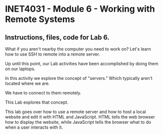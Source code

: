 # INET4031 - Module 6 - Working with Remote Systems

## Instructions, files, code for Lab 6.

What if you aren't nearby the computer you need to work on?  Let's learn how to use SSH to remote into a remote server.

Up until this point, our Lab activities have been accomplished by doing them on our laptops.

In this activity we explore the concept of "servers."  Which typically aren't located where we are.

We have to connect to them remotely.

This Lab explores that concept.

This lab goes over how to use a remote server and how to host a local website and edit it with HTML and JavaScript.  HTML tells the web browser how to display the website, while JavaScript tells the browser what to do when a user interacts with it. 



